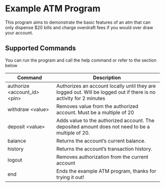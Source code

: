 # Example ATM Program

This program aims to demonstrate the basic features of an atm that can only dispense $20 bills and charge overdraft 
fees if you would over draw your account.

## Supported Commands

You can run the program and call the help command or refer to the section below

| Command                        | Description                                                                                                       |
|--------------------------------|-------------------------------------------------------------------------------------------------------------------|
| authorize <account_id\> <pin\> | Authorizes an account locally until they are logged out. Will be logged out if there is no activity for 2 minutes |
| withdraw <value\>              | Removes value from the authorized account. Must be a multiple of 20                                               |
| deposit <value\>               | Adds value to the authorized account. The deposited amount does not need to be a multiple of 20.                  |
| balance                        | Returns the account’s current balance.                                                                            |
| history                        | Returns the account’s transaction history.                                                                        | 
| logout                         | Removes authorization from the current account                                                                    | 
| end                            | Ends the example ATM program, thanks for trying it out!                                                           |
